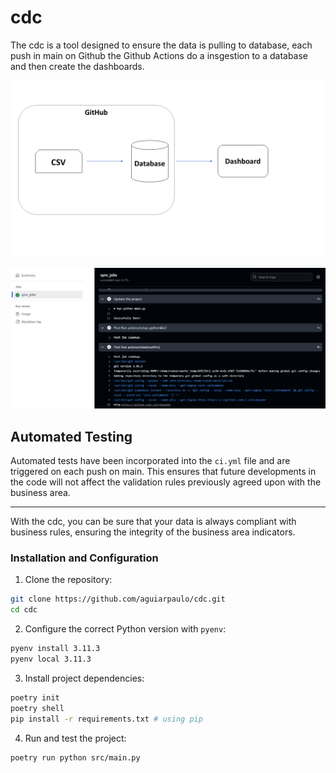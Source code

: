 # cdc

The cdc is a tool designed to ensure the data is pulling to database, each push in main on Github the Github Actions do a insgestion to a database and then create the dashboards.

![Organization](images/org.png)

![Git Actions](images/gitactions.png)

## Automated Testing

Automated tests have been incorporated into the `ci.yml` file and are triggered on each push on main. This ensures that future developments in the code will not affect the validation rules previously agreed upon with the business area.

---

With the cdc, you can be sure that your data is always compliant with business rules, ensuring the integrity of the business area indicators.


### Installation and Configuration

1. Clone the repository:
```bash
git clone https://github.com/aguiarpaulo/cdc.git
cd cdc
```
2. Configure the correct Python version with `pyenv`:
```bash
pyenv install 3.11.3
pyenv local 3.11.3
```
3. Install project dependencies:
```bash
poetry init
poetry shell
pip install -r requirements.txt # using pip
```
4. Run and test the project:
```bash
poetry run python src/main.py
```